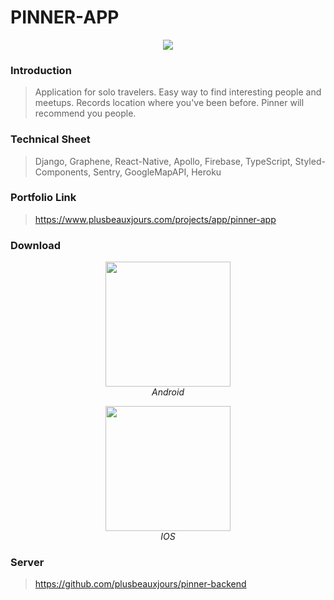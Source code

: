 # PINNER-APP

<p align="center" >
  <img src="https://www.plusbeauxjours.com/static/media/Pinner_app_video.c47d995b.gif" >
  <br>
</p>

### Introduction

> Application for solo travelers. Easy way to find interesting people and meetups. Records location where you've been before. Pinner will recommend you people.

### Technical Sheet

> Django, Graphene, React-Native, Apollo, Firebase, TypeScript, Styled-Components, Sentry, GoogleMapAPI, Heroku

### Portfolio Link

> https://www.plusbeauxjours.com/projects/app/pinner-app

### Download

<span>
<p align="center" >
  <img src="https://www.plusbeauxjours.com/static/media/PinnerApp_Android.cc9852f3.jpg" width="200"height="200" >
  <br>
  <em>Android</em>
  </p>
  <p align="center" >
  <img src="https://www.plusbeauxjours.com/static/media/PinnerApp_IOS.ef41b4ce.jpg" width="200"height="200" >
  <br>
  <em>IOS</em>
</p>
  </span>

### Server

> https://github.com/plusbeauxjours/pinner-backend
